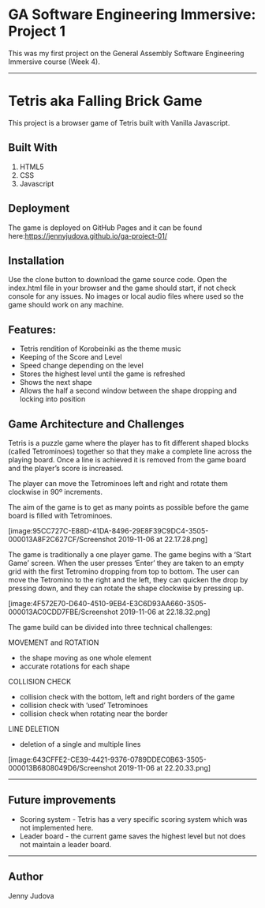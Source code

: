 # GA Software Engineering Immersive: Project 1
This was my first project on the General Assembly Software Engineering Immersive course (Week 4).

---

# Tetris aka Falling Brick Game
This project is a browser game of Tetris built with Vanilla Javascript.

## Built With

1. HTML5
2. CSS
3. Javascript

## Deployment
The game is deployed on GitHub Pages and it can be found here:https://jennyjudova.github.io/ga-project-01/

## Installation
Use the clone button to download the game source code. Open the index.html file in your browser and the game should start, if not check console for any issues. No images or local audio files where used so the game should work on any machine.

## Features:
* Tetris rendition of  Korobeiniki as the theme music
* Keeping of the Score and Level
* Speed change depending on the level
* Stores the highest level until the game is refreshed
* Shows the next shape
* Allows the half a second window between the shape dropping and locking into position

## Game Architecture and Challenges
Tetris is a puzzle game where the player has to fit different shaped blocks (called Tetrominoes) together so that they make a complete line across the playing board. Once a line is achieved it is removed from the game board and the player’s score is increased.

The player can move the Tetrominoes left and right and rotate them clockwise in 90º increments.

The aim of the game is to get as many points as possible before the game board is filled with Tetrominoes.

[image:95CC727C-E88D-41DA-8496-29E8F39C9DC4-3505-000013A8F2C627CF/Screenshot 2019-11-06 at 22.17.28.png]

The game is traditionally a one player game. The game begins with a ‘Start Game’ screen. When the user presses ‘Enter’ they are taken to an empty grid with the first Tetromino dropping from top to bottom. The user can move the Tetromino to the right and the left, they can quicken the drop by pressing down, and they can rotate the shape clockwise by pressing up.  

[image:4F572E70-D640-4510-9EB4-E3C6D93AA660-3505-000013AC0CDD7FBE/Screenshot 2019-11-06 at 22.18.32.png]


The game build can be divided into three technical challenges:

MOVEMENT and ROTATION 
* the shape moving as one whole element 
* accurate rotations for each shape

COLLISION CHECK
* collision check with the bottom, left and right borders of the game
* collision check with ‘used’ Tetrominoes
* collision check when rotating near the border

LINE DELETION
* deletion of a single and multiple lines

[image:643CFFE2-CE39-4421-9376-0789DDEC0B63-3505-000013B6808049D6/Screenshot 2019-11-06 at 22.20.33.png]

---
## Future improvements
* Scoring system  - Tetris has a very specific scoring system which was not implemented here.
* Leader board - the current game saves the highest level but not does not maintain a leader board.

---

## Author

Jenny Judova
